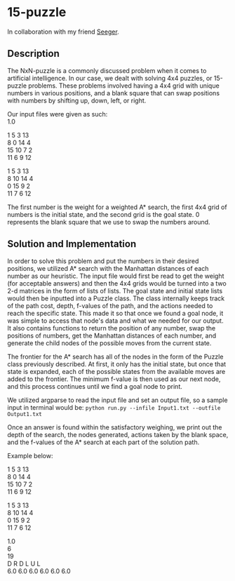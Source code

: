 # 15-puzzle
In collaboration with my friend [Seeger](https://github.com/seeger22).

## Description
The NxN-puzzle is a commonly discussed problem when it comes to artificial intelligence. In our case, we dealt with solving 4x4 puzzles, or 15-puzzle problems. These problems involved having a 4x4 grid with unique numbers in various positions, and a blank square that can swap positions with numbers by shifting up, down, left, or right. 

Our input files were given as such:  
1.0

1 5 3 13  
8 0 14 4  
15 10 7 2  
11 6 9 12  

1 5 3 13  
8 10 14 4  
0 15 9 2  
11 7 6 12

The first number is the weight for a weighted A* search, the first 4x4 grid of numbers is the initial state, and the second grid is the goal state. 0 represents the blank square that we use to swap the numbers around.


## Solution and Implementation
In order to solve this problem and put the numbers in their desired positions, we utilized A* search with the Manhattan distances of each number as our heuristic. The input file would first be read to get the weight (for acceptable answers) and then the 4x4 grids would be turned into a two 2-d matrices in the form of lists of lists. The goal state and initial state lists would then be inputted into a Puzzle class. The class internally keeps track of the path cost, depth, f-values of the path, and the actions needed to reach the specific state. This made it so that once we found a goal node, it was simple to access that node's data and what we needed for our output. It also contains functions to return the position of any number, swap the positions of numbers, get the Manhattan distances of each number, and generate the child nodes of the possible moves from the current state.

The frontier for the A* search has all of the nodes in the form of the Puzzle class previously described. At first, it only has the initial state, but once that state is expanded, each of the possible states from the available moves are added to the frontier. The minimum f-value is then used as our next node, and this process continues until we find a goal node to print.

We utilized argparse to read the input file and set an output file, so a sample input in terminal would be: `python run.py --infile Input1.txt --outfile Output1.txt`

Once an answer is found within the satisfactory weighing, we print out the depth of the search, the nodes generated, actions taken by the blank space, and the f-values of the A* search at each part of the solution path. 

Example below:

1  5 3 13  
8  0 14 4  
15 10 7 2  
11 6 9 12  

1 5 3 13  
8 10 14 4  
0 15 9 2  
11 7 6 12  

1.0  
6  
19  
D R D L U L   
6.0 6.0 6.0 6.0 6.0 6.0 